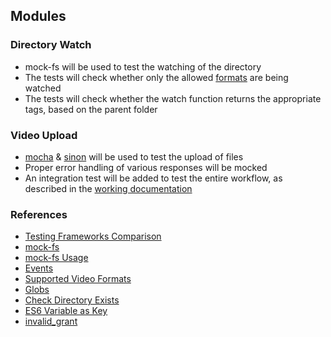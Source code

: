 ## Modules
### Directory Watch
* mock-fs will be used to test the watching of the directory
* The tests will check whether only the allowed [formats](../formats.json) are being watched
* The tests will check whether the watch function returns the appropriate tags, based on the parent folder

### Video Upload
* [mocha](https://mochajs.org/) & [sinon](https://sinonjs.org/) will be used to test the upload of files
* Proper error handling of various responses will be mocked
* An integration test will be added to test the entire workflow, as described in the [working documentation](../working.md)

### References
* [Testing Frameworks Comparison](https://dev.to/heroku/comparing-the-top-3-javascript-testing-frameworks-2cco)
* [mock-fs](https://www.npmjs.com/package/mock-fs)
* [mock-fs Usage](https://www.emgoto.com/nodejs-mock-fs/)
* [Events](https://www.tutorialspoint.com/nodejs/nodejs_event_emitter.htm)
* [Supported Video Formats](https://support.google.com/youtube/troubleshooter/2888402?hl=en)
* [Globs](http://www.jedit.org/users-guide/globs.html)
* [Check Directory Exists](https://stackoverflow.com/questions/2727167/how-do-you-get-a-list-of-the-names-of-all-files-present-in-a-directory-in-node-j)
* [ES6 Variable as Key](https://stackoverflow.com/questions/11508463/javascript-set-object-key-by-variable)
* [invalid_grant](https://stackoverflow.com/questions/10576386/invalid-grant-trying-to-get-oauth-token-from-google)
